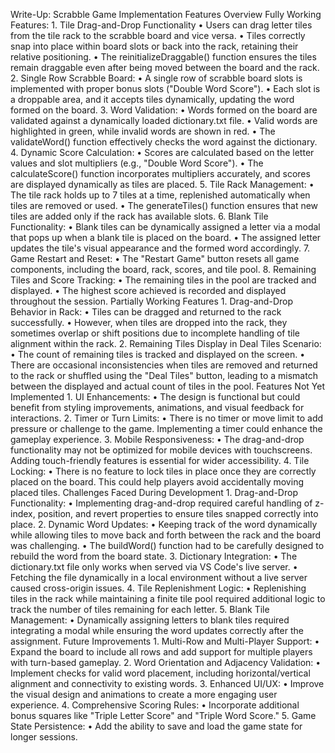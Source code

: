 Write-Up: Scrabble Game Implementation
Features Overview
Fully Working Features:
1.
Tile Drag-and-Drop Functionality
•
Users can drag letter tiles from the tile rack to the scrabble board and vice versa.
•
Tiles correctly snap into place within board slots or back into the rack, retaining their relative positioning.
•
The reinitializeDraggable() function ensures the tiles remain draggable even after being moved between the board and the rack.
2.
Single Row Scrabble Board:
•
A single row of scrabble board slots is implemented with proper bonus slots ("Double Word Score").
•
Each slot is a droppable area, and it accepts tiles dynamically, updating the word formed on the board.
3.
Word Validation:
•
Words formed on the board are validated against a dynamically loaded dictionary.txt file.
•
Valid words are highlighted in green, while invalid words are shown in red.
•
The validateWord() function effectively checks the word against the dictionary.
4.
Dynamic Score Calculation:
•
Scores are calculated based on the letter values and slot multipliers (e.g., "Double Word Score").
•
The calculateScore() function incorporates multipliers accurately, and scores are displayed dynamically as tiles are placed.
5.
Tile Rack Management:
•
The tile rack holds up to 7 tiles at a time, replenished automatically when tiles are removed or used.
•
The generateTiles() function ensures that new tiles are added only if the rack has available slots.
6.
Blank Tile Functionality:
•
Blank tiles can be dynamically assigned a letter via a modal that pops up when a blank tile is placed on the board.
•
The assigned letter updates the tile's visual appearance and the formed word accordingly.
7.
Game Restart and Reset:
•
The "Restart Game" button resets all game components, including the board, rack, scores, and tile pool.
8.
Remaining Tiles and Score Tracking:
•
The remaining tiles in the pool are tracked and displayed.
•
The highest score achieved is recorded and displayed throughout the session.
Partially Working Features
1.
Drag-and-Drop Behavior in Rack:
•
Tiles can be dragged and returned to the rack successfully.
•
However, when tiles are dropped into the rack, they sometimes overlap or shift positions due to incomplete handling of tile alignment within the rack.
2.
Remaining Tiles Display in Deal Tiles Scenario:
•
The count of remaining tiles is tracked and displayed on the screen.
•
There are occasional inconsistencies when tiles are removed and returned to the rack or shuffled using the "Deal Tiles" button, leading to a mismatch between the displayed and actual count of tiles in the pool.
Features Not Yet Implemented
1.
UI Enhancements:
•
The design is functional but could benefit from styling improvements, animations, and visual feedback for interactions.
2.
Timer or Turn Limits:
•
There is no timer or move limit to add pressure or challenge to the game. Implementing a timer could enhance the gameplay experience.
3.
Mobile Responsiveness:
•
The drag-and-drop functionality may not be optimized for mobile devices with touchscreens. Adding touch-friendly features is essential for wider accessibility.
4.
Tile Locking:
•
There is no feature to lock tiles in place once they are correctly placed on the board. This could help players avoid accidentally moving placed tiles.
Challenges Faced During Development
1.
Drag-and-Drop Functionality:
•
Implementing drag-and-drop required careful handling of z-index, position, and revert properties to ensure tiles snapped correctly into place.
2.
Dynamic Word Updates:
•
Keeping track of the word dynamically while allowing tiles to move back and forth between the rack and the board was challenging.
•
The buildWord() function had to be carefully designed to rebuild the word from the board state.
3.
Dictionary Integration:
•
The dictionary.txt file only works when served via VS Code's live server.
•
Fetching the file dynamically in a local environment without a live server caused cross-origin issues.
4.
Tile Replenishment Logic:
•
Replenishing tiles in the rack while maintaining a finite tile pool required additional logic to track the number of tiles remaining for each letter.
5.
Blank Tile Management:
•
Dynamically assigning letters to blank tiles required integrating a modal while ensuring the word updates correctly after the assignment.
Future Improvements
1.
Multi-Row and Multi-Player Support:
•
Expand the board to include all rows and add support for multiple players with turn-based gameplay.
2.
Word Orientation and Adjacency Validation:
•
Implement checks for valid word placement, including horizontal/vertical alignment and connectivity to existing words.
3.
Enhanced UI/UX:
•
Improve the visual design and animations to create a more engaging user experience.
4.
Comprehensive Scoring Rules:
•
Incorporate additional bonus squares like "Triple Letter Score" and "Triple Word Score."
5.
Game State Persistence:
•
Add the ability to save and load the game state for longer sessions.
